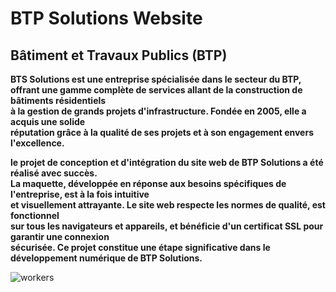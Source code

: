 # BTP Solutions Website<br>
## Bâtiment et Travaux Publics (BTP)<br>


**BTS Solutions est une entreprise spécialisée dans le secteur du BTP,<br>
offrant une gamme complète de services allant de la construction de bâtiments résidentiels<br>
à la gestion de grands projets d'infrastructure. Fondée en 2005, elle a acquis une solide<br>
réputation grâce à la qualité de ses projets et à son engagement envers l'excellence.**<br>

**le projet de conception et d'intégration du site web de BTP Solutions a été réalisé avec succès.<br>
La maquette, développée en réponse aux besoins spécifiques de l'entreprise, est à la fois intuitive<br>
et visuellement attrayante. Le site web respecte les normes de qualité, est fonctionnel<br>
sur tous les navigateurs et appareils, et bénéficie d'un certificat SSL pour garantir une connexion<br>
sécurisée. Ce projet constitue une étape significative dans le développement numérique de BTP Solutions.**<br>

![workers](https://github.com/NasserMamoune/BTP_Solutions/assets/38844418/dd2d6409-ed38-43d0-b7cc-10833196f15a)

